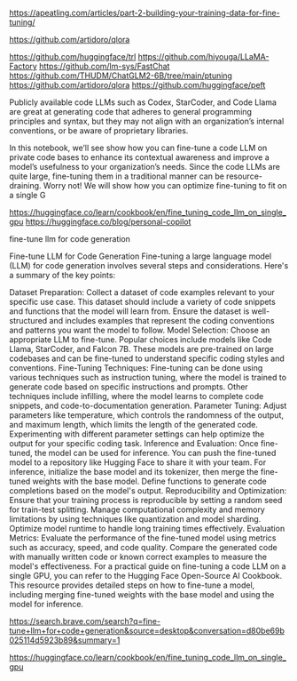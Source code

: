 https://apeatling.com/articles/part-2-building-your-training-data-for-fine-tuning/

https://github.com/artidoro/qlora



https://github.com/huggingface/trl
https://github.com/hiyouga/LLaMA-Factory
https://github.com/lm-sys/FastChat
https://github.com/THUDM/ChatGLM2-6B/tree/main/ptuning
https://github.com/artidoro/qlora
https://github.com/huggingface/peft


Publicly available code LLMs such as Codex, StarCoder, and Code Llama are great at generating code that adheres to general programming principles and syntax, but they may not align with an organization’s internal conventions, or be aware of proprietary libraries.

In this notebook, we’ll see show how you can fine-tune a code LLM on private code bases to enhance its contextual awareness and improve a model’s usefulness to your organization’s needs. Since the code LLMs are quite large, fine-tuning them in a traditional manner can be resource-draining. Worry not! We will show how you can optimize fine-tuning to fit on a single G

https://huggingface.co/learn/cookbook/en/fine_tuning_code_llm_on_single_gpu
https://huggingface.co/blog/personal-copilot



fine-tune llm for code generation

Fine-tune LLM for Code Generation
Fine-tuning a large language model (LLM) for code generation involves several steps and considerations. Here's a summary of the key points:

Dataset Preparation: Collect a dataset of code examples relevant to your specific use case. This dataset should include a variety of code snippets and functions that the model will learn from. Ensure the dataset is well-structured and includes examples that represent the coding conventions and patterns you want the model to follow.
Model Selection: Choose an appropriate LLM to fine-tune. Popular choices include models like Code Llama, StarCoder, and Falcon 7B. These models are pre-trained on large codebases and can be fine-tuned to understand specific coding styles and conventions.
Fine-Tuning Techniques: Fine-tuning can be done using various techniques such as instruction tuning, where the model is trained to generate code based on specific instructions and prompts. Other techniques include infilling, where the model learns to complete code snippets, and code-to-documentation generation.
Parameter Tuning: Adjust parameters like temperature, which controls the randomness of the output, and maximum length, which limits the length of the generated code. Experimenting with different parameter settings can help optimize the output for your specific coding task.
Inference and Evaluation: Once fine-tuned, the model can be used for inference. You can push the fine-tuned model to a repository like Hugging Face to share it with your team. For inference, initialize the base model and its tokenizer, then merge the fine-tuned weights with the base model. Define functions to generate code completions based on the model's output.
Reproducibility and Optimization: Ensure that your training process is reproducible by setting a random seed for train-test splitting. Manage computational complexity and memory limitations by using techniques like quantization and model sharding. Optimize model runtime to handle long training times effectively.
Evaluation Metrics: Evaluate the performance of the fine-tuned model using metrics such as accuracy, speed, and code quality. Compare the generated code with manually written code or known correct examples to measure the model's effectiveness.
For a practical guide on fine-tuning a code LLM on a single GPU, you can refer to the Hugging Face Open-Source AI Cookbook. This resource provides detailed steps on how to fine-tune a model, including merging fine-tuned weights with the base model and using the model for inference.

https://search.brave.com/search?q=fine-tune+llm+for+code+generation&source=desktop&conversation=d80be69b025114d5923b89&summary=1


https://huggingface.co/learn/cookbook/en/fine_tuning_code_llm_on_single_gpu